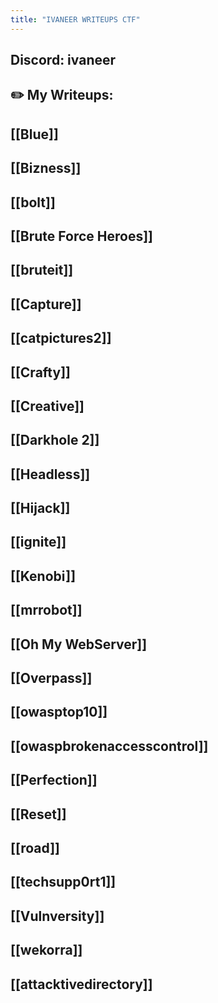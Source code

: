 ```yaml
---
title: "IVANEER WRITEUPS CTF"
---
```

Discord: ivaneer
--------
✏️ My Writeups:
--------
[[Blue]] 
--------
[[Bizness]]
--------
[[bolt]]
--------
[[Brute Force Heroes]]
--------
[[bruteit]]
--------
[[Capture]]
--------
[[catpictures2]]
--------
[[Crafty]]
--------
[[Creative]]
--------
[[Darkhole 2]]
--------
[[Headless]]
--------
[[Hijack]]
--------
[[ignite]]
--------
[[Kenobi]]
--------
[[mrrobot]]
--------
[[Oh My WebServer]]
--------
[[Overpass]]
--------
[[owasptop10]]
--------
[[owaspbrokenaccesscontrol]]
--------
[[Perfection]]
--------
[[Reset]]
--------
[[road]]
--------
[[techsupp0rt1]]
--------
[[Vulnversity]]
--------
[[wekorra]]
--------
[[attacktivedirectory]]
--------
